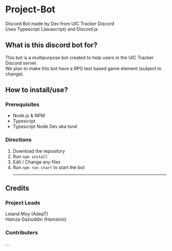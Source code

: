 # Project-Bot
Discord Bot made by Dev from UIC Tracker Discord<br>
Uses Typescript (Javascript) and Discord.js<br>

## What is this discord bot for?
This bot is a multipurpose bot created to help users in the UIC Tracker Discord server.<br>
We plan to make this bot have a RPG text based game element (subject to change).

## How to install/use?
### Prerequisites
* Node.js & NPM
* Typescript 
* Typescript Node Dev aka tsnd
### Directions
1. Download the repository 
2. Run `npm install`
3. Edit / Change any files
4. Run `npm run start` to start the bot <hr>
## Credits
### Project Leads
Leland Moy (AdepT) <br>
Hamza Gaziuddin (Hamziniii)
### Contributers 
...
